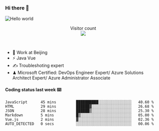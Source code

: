 ### Hi there 👋

<img src="https://raw.githubusercontent.com/sagar-viradiya/sagar-viradiya/master/resources/banner.png" alt="Hello world">
<p align="center"> 
  Visitor count<br/>
  <img src="https://profile-counter.glitch.me/youszoe/count.svg" />
</p>
<br/>

- 🍻 Work at Beijing 
- ⚡ Java Vue
- ✍️ Troubleshoting expert
- ♟  Microsoft Certified: DevOps Engineer Expert/ Azure Solutions Architect Expert/ Azure Administrator Associate

#### Coding status last week ⌨️

<!--START_SECTION:waka-->

```text
JavaScript      45 mins         ██████████░░░░░░░░░░░░░░░   40.60 %
HTML            29 mins         ██████▓░░░░░░░░░░░░░░░░░░   26.68 %
JSON            28 mins         ██████▒░░░░░░░░░░░░░░░░░░   25.30 %
Markdown        5 mins          █▒░░░░░░░░░░░░░░░░░░░░░░░   05.00 %
Vue.js          2 mins          ▓░░░░░░░░░░░░░░░░░░░░░░░░   02.36 %
AUTO_DETECTED   0 secs          ░░░░░░░░░░░░░░░░░░░░░░░░░   00.06 %
```

<!--END_SECTION:waka-->

<br/>
<center><img src="http://ghchart.rshah.org/409ba5/yousazoe" alt="" /></center>



